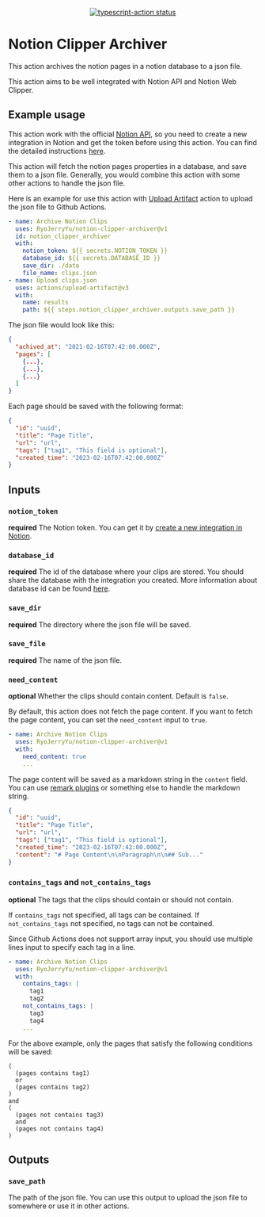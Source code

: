 <p align="center">
  <a href="https://github.com/actions/typescript-action/actions"><img alt="typescript-action status" src="https://github.com/actions/typescript-action/workflows/build-test/badge.svg"></a>
</p>

# Notion Clipper Archiver

This action archives the notion pages in a notion database to a json file.

This action aims to be well integrated with Notion API and Notion Web Clipper.

## Example usage

This action work with the official [Notion API](https://developers.notion.com/), so you need to create a new integration in Notion and get the token before using this action. You can find the detailed instructions [here](https://developers.notion.com/docs/create-a-notion-integration).

This action will fetch the notion pages properties in a database, and save them to a json file. Generally, you would combine this action with some other actions to handle the json file.

Here is an example for use this action with [Upload Artifact](https://github.com/actions/upload-artifact) action to upload the json file to Github Actions.

```yaml
- name: Archive Notion Clips
  uses: RyoJerryYu/notion-clipper-archiver@v1
  id: notion_clipper_archiver
  with:
    notion_token: ${{ secrets.NOTION_TOKEN }}
    database_id: ${{ secrets.DATABASE_ID }}
    save_dir: ./data
    file_name: clips.json
- name: Upload clips.json
  uses: actions/upload-artifact@v3
  with:
    name: results
    path: ${{ steps.notion_clipper_archiver.outputs.save_path }}
```

The json file would look like this:

```json
{
  "achived_at": "2021-02-16T07:42:00.000Z",
  "pages": [
    {...},
    {...},
    {...}
  ]
}
```

Each page should be saved with the following format:

```json
{
  "id": "uuid",
  "title": "Page Title",
  "url": "url",
  "tags": ["tag1", "This field is optional"],
  "created_time": "2023-02-16T07:42:00.000Z"
}
```

## Inputs

### `notion_token`

**required** The Notion token. You can get it by [create a new integration in Notion](https://developers.notion.com/docs/create-a-notion-integration).

### `database_id`

**required** The id of the database where your clips are stored. You should share the database with the integration you created. More information about database id can be found [here](https://developers.notion.com/docs/getting-started).

### `save_dir`

**required** The directory where the json file will be saved.

### `save_file`

**required** The name of the json file.

### `need_content`

**optional** Whether the clips should contain content. Default is `false`.

By default, this action does not fetch the page content. If you want to fetch the page content, you can set the `need_content` input to `true`.
```yaml
- name: Archive Notion Clips
  uses: RyoJerryYu/notion-clipper-archiver@v1
  with:
    need_content: true
    ...
```

The page content will be saved as a markdown string in the `content` field. You can use [remark plugins](https://github.com/remarkjs/remark/blob/main/doc/plugins.md) or something else to handle the markdown string.

```json
{
  "id": "uuid",
  "title": "Page Title",
  "url": "url",
  "tags": ["tag1", "This field is optional"],
  "created_time": "2023-02-16T07:42:00.000Z",
  "content": "# Page Content\n\nParagraph\n\n## Sub..."
}
```

### `contains_tags` and `not_contains_tags`

**optional** The tags that the clips should contain or should not contain.

If `contains_tags` not specified, all tags can be contained. If `not_contains_tags` not specified, no tags can not be contained.

Since Github Actions does not support array input, you should use multiple lines input to specify each tag in a line.

```yaml
- name: Archive Notion Clips
  uses: RyoJerryYu/notion-clipper-archiver@v1
  with:
    contains_tags: |
      tag1
      tag2
    not_contains_tags: |
      tag3
      tag4
    ...
```

For the above example, only the pages that satisfy the following conditions will be saved:

```
(
  (pages contains tag1)
  or 
  (pages contains tag2)
)
and
(
  (pages not contains tag3)
  and
  (pages not contains tag4)
)
```

## Outputs

### `save_path`

The path of the json file. You can use this output to upload the json file to somewhere or use it in other actions.

